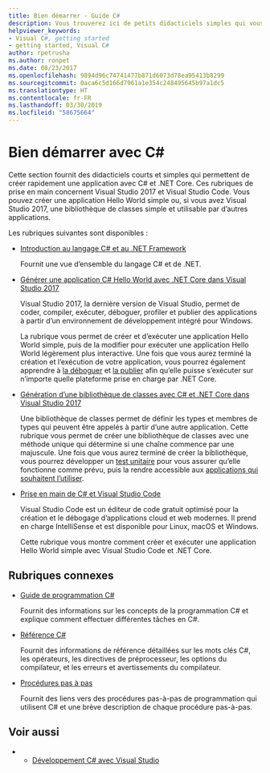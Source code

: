```yaml
---
title: Bien démarrer - Guide C#
description: Vous trouverez ici de petits didacticiels simples qui vous permettront d’apprendre les concepts de base de C# et d’écrire des applications .NET Core.
helpviewer_keywords:
- Visual C#, getting started
- getting started, Visual C#
author: rpetrusha
ms.author: ronpet
ms.date: 08/23/2017
ms.openlocfilehash: 9894d96c74741477b871d6073d78ea95413b8299
ms.sourcegitcommit: 0aca6c5d166d7961a1e354c248495645b97a1dc5
ms.translationtype: HT
ms.contentlocale: fr-FR
ms.lasthandoff: 03/30/2019
ms.locfileid: "58675664"
---
```

# <a name="get-started-with-c"></a>Bien démarrer avec C\#

Cette section fournit des didacticiels courts et simples qui permettent de créer rapidement une application avec C# et .NET Core. Ces rubriques de prise en main concernent Visual Studio 2017 et Visual Studio Code. Vous pouvez créer une application Hello World simple ou, si vous avez Visual Studio 2017, une bibliothèque de classes simple et utilisable par d’autres applications.

Les rubriques suivantes sont disponibles :

* [Introduction au langage C# et au .NET Framework](introduction-to-the-csharp-language-and-the-net-framework.md)

     Fournit une vue d’ensemble du langage C# et de .NET.

* [Générer une application C# Hello World avec .NET Core dans Visual Studio 2017](../../core/tutorials/with-visual-studio.md)

   Visual Studio 2017, la dernière version de Visual Studio, permet de coder, compiler, exécuter, déboguer, profiler et publier des applications à partir d’un environnement de développement intégré pour Windows.

   La rubrique vous permet de créer et d’exécuter une application Hello World simple, puis de la modifier pour exécuter une application Hello World légèrement plus interactive. Une fois que vous aurez terminé la création et l’exécution de votre application, vous pourrez également apprendre à [la déboguer](../../core/tutorials/debugging-with-visual-studio.md) et [la publier](../../core/tutorials/publishing-with-visual-studio.md) afin qu’elle puisse s’exécuter sur n’importe quelle plateforme prise en charge par .NET Core.

* [Génération d’une bibliothèque de classes avec C# et .NET Core dans Visual Studio 2017](../../core/tutorials/library-with-visual-studio.md)

   Une bibliothèque de classes permet de définir les types et membres de types qui peuvent être appelés à partir d’une autre application. Cette rubrique vous permet de créer une bibliothèque de classes avec une méthode unique qui détermine si une chaîne commence par une majuscule. Une fois que vous aurez terminé de créer la bibliothèque, vous pourrez développer un [test unitaire](../../core/tutorials/testing-library-with-visual-studio.md) pour vous assurer qu’elle fonctionne comme prévu, puis la rendre accessible aux [applications qui souhaitent l’utiliser](../../core/tutorials/consuming-library-with-visual-studio.md).

* [Prise en main de C# et Visual Studio Code](../../core/tutorials/with-visual-studio-code.md)

   Visual Studio Code est un éditeur de code gratuit optimisé pour la création et le débogage d’applications cloud et web modernes. Il prend en charge IntelliSense et est disponible pour Linux, macOS et Windows.

   Cette rubrique vous montre comment créer et exécuter une application Hello World simple avec Visual Studio Code et .NET Core.

## <a name="related-sections"></a>Rubriques connexes

* [Guide de programmation C#](../../csharp/programming-guide/index.md)

    Fournit des informations sur les concepts de la programmation C# et explique comment effectuer différentes tâches en C#.

* [Référence C#](../../csharp/language-reference/index.md)

    Fournit des informations de référence détaillées sur les mots clés C#, les opérateurs, les directives de préprocesseur, les options du compilateur, et les erreurs et avertissements du compilateur.

* [Procédures pas à pas](../../csharp/walkthroughs.md)

    Fournit des liens vers des procédures pas-à-pas de programmation qui utilisent C# et une brève description de chaque procédure pas-à-pas.

## <a name="see-also"></a>Voir aussi

- * [Développement C# avec Visual Studio](/visualstudio/get-started/csharp/)
